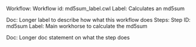 Workflow:
Workflow id: md5sum_label.cwl
Label: Calculates an md5sum

Doc: Longer label to describe how what this workflow does
Steps:
Step ID: md5sum
Label: Main workhorse to calculate the md5sum

Doc: Longer doc statement on what the step does
